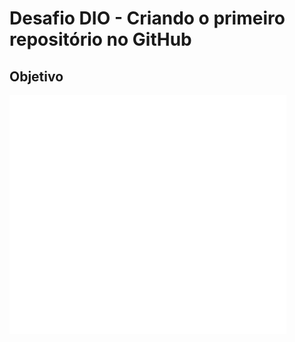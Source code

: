 # Desafio DIO - Criando o primeiro repositório no GitHub

## Objetivo


![teste](https://github.com/pacifyc/repositorioGitHub/blob/main/assets/santander.gif)
 
